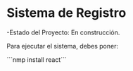 <h1>Sistema de Registro</h1>

-Estado del Proyecto: En construcción.

Para ejecutar el sistema, debes poner: 

´´´nmp install react´´´
